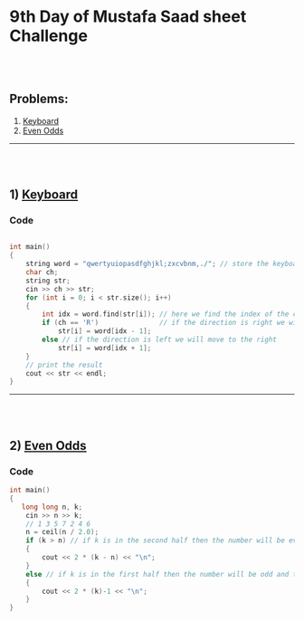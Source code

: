 # 9th Day of Mustafa Saad sheet Challenge

<br><br>

## Problems:

1. [Keyboard](https://codeforces.com/contest/474/problem/A)
2. [Even Odds](https://codeforces.com/contest/318/problem/A)

<hr>

<br><br>

## 1) [Keyboard](https://codeforces.com/contest/474/problem/A)

### Code

```cpp

int main()
{
    string word = "qwertyuiopasdfghjkl;zxcvbnm,./"; // store the keyboard
    char ch;
    string str;
    cin >> ch >> str;
    for (int i = 0; i < str.size(); i++)
    {
        int idx = word.find(str[i]); // here we find the index of the character in the keyboard
        if (ch == 'R')               // if the direction is right we will move to the left
            str[i] = word[idx - 1];
        else // if the direction is left we will move to the right
            str[i] = word[idx + 1];
    }
    // print the result
    cout << str << endl;
}
```

<hr>

<br><br>

## 2) [Even Odds](https://codeforces.com/contest/318/problem/A)
### Code

```cpp
int main()
{
   long long n, k;
    cin >> n >> k;
    // 1 3 5 7 2 4 6
    n = ceil(n / 2.0);
    if (k > n) // if k is in the second half then the number will be even
    {
        cout << 2 * (k - n) << "\n";
    }
    else // if k is in the first half then the number will be odd and the number will be 2*k-1
    {
        cout << 2 * (k)-1 << "\n";
    }
}
```
